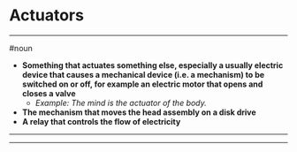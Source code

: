 # Actuators
---
#noun
- **Something that actuates something else, especially a usually electric device that causes a mechanical device (i.e. a mechanism) to be switched on or off, for example an electric motor that opens and closes a valve**
	- _Example: The mind is the actuator of the body._
- **The mechanism that moves the head assembly on a disk drive**
- **A relay that controls the flow of electricity**
---
---
